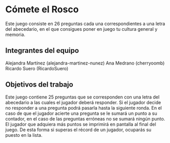 # Cómete el Rosco

Este juego consiste en 26 preguntas cada una correspondientes a una letra del abecedario, en el que consigues poner en juego tu cultura general y memoria.

## Integrantes del equipo

Alejandra Martínez (alejandra-martinez-nunez)
Ana Medrano (cherryoomb)
Ricardo Suero (RicardoSuero)

## Objetivos del trabajo

Este juego contiene 25 preguntas que se corresponden con una letra del abecedario a las cuales el jugador deberá responder. Si el jugador decide no responder a una pregunta podrá pasarla hasta la siguiente ronda. En el caso de que el jugador acierte una pregunta se le sumará un punto a su contador, en el caso de las preguntas erróneas no se sumará ningún punto. El jugador que adquiera más puntos se imprimirá en pantalla al final del juego. De esta forma si superas el récord de un jugador, ocuparás su puesto en la lista.
